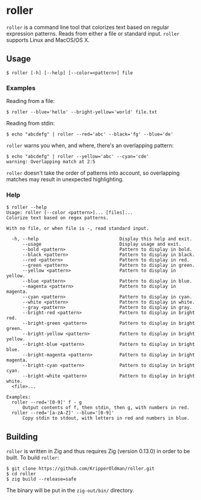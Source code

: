 # roller
`roller` is a command line tool that colorizes text based on regular expression patterns. Reads from either a file or standard input. `roller` supports Linux and MacOS/OS X.

## Usage
```
$ roller [-h] [--help] [--color=<pattern>] file
```

### Examples
Reading from a file:
```
$ roller --blue='hello' --bright-yellow='world' file.txt
```
Reading from stdin:
```
$ echo "abcdefg" | roller --red='abc' --black='fg' --blue='de'
```
`roller` warns you when, and where, there's an overlapping pattern:
```
$ echo "abcdefg" | roller --yellow='abc' --cyan='cde'
warning: Overlapping match at 2:5
```
`roller` doesn't take the order of patterns into account, so overlapping matches may result in unexpected highlighting.

### Help
```
$ roller --help
Usage: roller [--color <pattern>]... [files]...
Colorize text based on regex patterns.

With no file, or when file is -, read standard input.

  -h, --help                              Display this help and exit.
      --usage                             Display usage and exit.
      --bold <pattern>                    Pattern to display in bold.
      --black <pattern>                   Pattern to display in black.
      --red <pattern>                     Pattern to display in red.
      --green <pattern>                   Pattern to display in green.
      --yellow <pattern>                  Pattern to display in yellow.
      --blue <pattern>                    Pattern to display in blue.
      --magenta <pattern>                 Pattern to display in magenta.
      --cyan <pattern>                    Pattern to display in cyan.
      --white <pattern>                   Pattern to display in white.
      --gray <pattern>                    Pattern to display in gray.
      --bright-red <pattern>              Pattern to display in bright red.
      --bright-green <pattern>            Pattern to display in bright green.
      --bright-yellow <pattern>           Pattern to display in bright yellow.
      --bright-blue <pattern>             Pattern to display in bright blue.
      --bright-magenta <pattern>          Pattern to display in bright magenta.
      --bright-cyan <pattern>             Pattern to display in bright cyan.
      --bright-white <pattern>            Pattern to display in bright white.
  <file>...

Examples:
  roller --red='[0-9]' f - g
      Output contents of f, then stdin, then g, with numbers in red.
  roller --red='[a-zA-Z]' --blue='[0-9]'
      Copy stdin to stdout, with letters in red and numbers in blue.
```

## Building
`roller` is written in Zig and thus requires Zig (version 0.13.0) in order to be built.
To build `roller`:
```
$ git clone https://github.com/KripperOldman/roller.git
$ cd roller
$ zig build --release=safe
```
The binary will be put in the `zig-out/bin/` directory.
